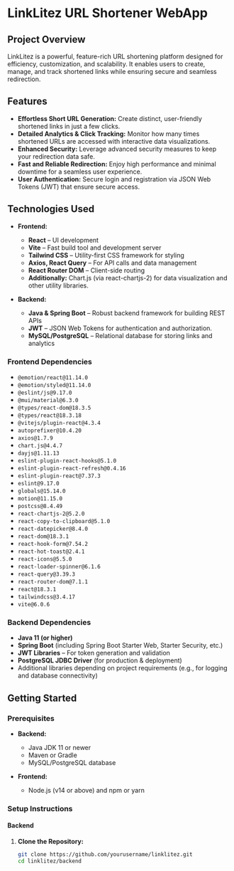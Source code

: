 # LinkLitez URL Shortener WebApp

## Project Overview
LinkLitez is a powerful, feature-rich URL shortening platform designed for efficiency, customization, and scalability. It enables users to create, manage, and track shortened links while ensuring secure and seamless redirection.

## Features
- **Effortless Short URL Generation:** Create distinct, user-friendly shortened links in just a few clicks.
- **Detailed Analytics & Click Tracking:** Monitor how many times shortened URLs are accessed with interactive data visualizations.
- **Enhanced Security:** Leverage advanced security measures to keep your redirection data safe.
- **Fast and Reliable Redirection:** Enjoy high performance and minimal downtime for a seamless user experience.
- **User Authentication:** Secure login and registration via JSON Web Tokens (JWT) that ensure secure access.

## Technologies Used
- **Frontend:**  
  - **React** – UI development  
  - **Vite** – Fast build tool and development server  
  - **Tailwind CSS** – Utility-first CSS framework for styling  
  - **Axios, React Query** – For API calls and data management  
  - **React Router DOM** – Client-side routing  
  - **Additionally:** Chart.js (via react-chartjs-2) for data visualization and other utility libraries.

- **Backend:**  
  - **Java & Spring Boot** – Robust backend framework for building REST APIs  
  - **JWT** – JSON Web Tokens for authentication and authorization.  
  - **MySQL/PostgreSQL** – Relational database for storing links and analytics  

### Frontend Dependencies
- `@emotion/react@11.14.0`
- `@emotion/styled@11.14.0`
- `@eslint/js@9.17.0`
- `@mui/material@6.3.0`
- `@types/react-dom@18.3.5`
- `@types/react@18.3.18`
- `@vitejs/plugin-react@4.3.4`
- `autoprefixer@10.4.20`
- `axios@1.7.9`
- `chart.js@4.4.7`
- `dayjs@1.11.13`
- `eslint-plugin-react-hooks@5.1.0`
- `eslint-plugin-react-refresh@0.4.16`
- `eslint-plugin-react@7.37.3`
- `eslint@9.17.0`
- `globals@15.14.0`
- `motion@11.15.0`
- `postcss@8.4.49`
- `react-chartjs-2@5.2.0`
- `react-copy-to-clipboard@5.1.0`
- `react-datepicker@8.4.0`
- `react-dom@18.3.1`
- `react-hook-form@7.54.2`
- `react-hot-toast@2.4.1`
- `react-icons@5.5.0`
- `react-loader-spinner@6.1.6`
- `react-query@3.39.3`
- `react-router-dom@7.1.1`
- `react@18.3.1`
- `tailwindcss@3.4.17`
- `vite@6.0.6`

### Backend Dependencies
- **Java 11 (or higher)**
- **Spring Boot** (including Spring Boot Starter Web, Starter Security, etc.)
- **JWT Libraries** – For token generation and validation
- **PostgreSQL JDBC Driver** (for production & deployment)
- Additional libraries depending on project requirements (e.g., for logging and database connectivity)

## Getting Started

### Prerequisites
- **Backend:**  
  - Java JDK 11 or newer  
  - Maven or Gradle  
  - MySQL/PostgreSQL database

- **Frontend:**  
  - Node.js (v14 or above) and npm or yarn

### Setup Instructions

#### Backend
1. **Clone the Repository:**
   ```bash
   git clone https://github.com/yourusername/linklitez.git
   cd linklitez/backend
